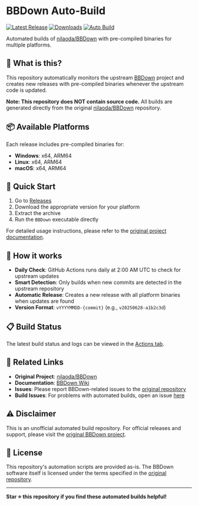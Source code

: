 # BBDown Auto-Build

[![Latest Release](https://img.shields.io/github/v/release/CrueChan/BBDown-AutoBuild)](https://github.com/CrueChan/BBDown-AutoBuild/releases/latest)
[![Downloads](https://img.shields.io/github/downloads/CrueChan/BBDown-AutoBuild/total)](https://github.com/CrueChan/BBDown-AutoBuild/releases)
[![Auto Build](https://github.com/CrueChan/BBDown-AutoBuild/actions/workflows/auto-build.yml/badge.svg)](https://github.com/CrueChan/BBDown-AutoBuild/actions/workflows/auto-build.yml)

Automated builds of [nilaoda/BBDown](https://github.com/nilaoda/BBDown) with pre-compiled binaries for multiple platforms.

## 🤖 What is this?

This repository automatically monitors the upstream [BBDown](https://github.com/nilaoda/BBDown) project and creates new releases with pre-compiled binaries whenever the upstream code is updated. 

**Note: This repository does NOT contain source code.** All builds are generated directly from the original [nilaoda/BBDown](https://github.com/nilaoda/BBDown) repository.

## 📦 Available Platforms

Each release includes pre-compiled binaries for:

- **Windows**: x64, ARM64
- **Linux**: x64, ARM64  
- **macOS**: x64, ARM64

## 🚀 Quick Start

1. Go to [Releases](https://github.com/CrueChan/BBDown-AutoBuild/releases/latest)
2. Download the appropriate version for your platform
3. Extract the archive
4. Run the `BBDown` executable directly

For detailed usage instructions, please refer to the [original project documentation](https://github.com/nilaoda/BBDown#readme).

## 🔄 How it works

- **Daily Check**: GitHub Actions runs daily at 2:00 AM UTC to check for upstream updates
- **Smart Detection**: Only builds when new commits are detected in the upstream repository
- **Automatic Release**: Creates a new release with all platform binaries when updates are found
- **Version Format**: `vYYYYMMDD-{commit}` (e.g., `v20250628-a1b2c3d`)

## 📋 Build Status

The latest build status and logs can be viewed in the [Actions tab](https://github.com/CrueChan/BBDown-AutoBuild/actions).

## 🔗 Related Links

- **Original Project**: [nilaoda/BBDown](https://github.com/nilaoda/BBDown)
- **Documentation**: [BBDown Wiki](https://github.com/nilaoda/BBDown#readme)
- **Issues**: Please report BBDown-related issues to the [original repository](https://github.com/nilaoda/BBDown/issues)
- **Build Issues**: For problems with automated builds, open an issue [here](https://github.com/CrueChan/BBDown-AutoBuild/issues)

## ⚠️ Disclaimer

This is an unofficial automated build repository. For official releases and support, please visit the [original BBDown project](https://github.com/nilaoda/BBDown).

## 📄 License

This repository's automation scripts are provided as-is. The BBDown software itself is licensed under the terms specified in the [original repository](https://github.com/nilaoda/BBDown/blob/master/LICENSE).

---

**Star ⭐ this repository if you find these automated builds helpful!**

